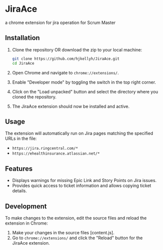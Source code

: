 # JiraAce
 a chrome extension for jira operation for Scrum Master

## Installation

1. Clone the repository OR download the zip to your local machine:
    ```sh
    git clone https://github.com/hjkellyh/JiraAce.git
    cd JiraAce
    ```

2. Open Chrome and navigate to `chrome://extensions/`.

3. Enable "Developer mode" by toggling the switch in the top right corner.

4. Click on the "Load unpacked" button and select the directory where you cloned the repository.

5. The JiraAce extension should now be installed and active.

## Usage

The extension will automatically run on Jira pages matching the specified URLs in the  file:
- `https://jira.ringcentral.com/*`
- `https://ehealthinsurance.atlassian.net/*`

## Features

- Displays warnings for missing Epic Link and Story Points on Jira issues.
- Provides quick access to ticket information and allows copying ticket details.

## Development

To make changes to the extension, edit the source files and reload the extension in Chrome:
1. Make your changes in the source files [content.js].
2. Go to `chrome://extensions/` and click the "Reload" button for the JiraAce extension.
